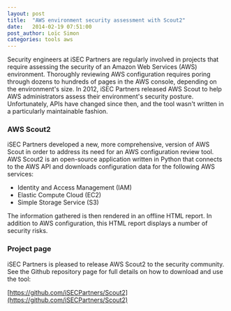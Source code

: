 ```yaml
---
layout: post
title:  "AWS environment security assessment with Scout2"
date:   2014-02-19 07:51:00
post_author: Loïc Simon
categories: tools aws
---
```



Security engineers at iSEC Partners are regularly involved in projects that
require assessing the security of an Amazon Web Services (AWS) environment.
Thoroughly reviewing AWS configuration requires poring through dozens to
hundreds of pages in the AWS console, depending on the environment's size. In
2012, iSEC Partners released AWS Scout to help AWS administrators assess their
environment's security posture. Unfortunately, APIs have changed since then,
and the tool wasn't written in a particularly maintainable fashion.

### AWS Scout2

iSEC Partners developed a new, more comprehensive, version of AWS Scout in order
to address its need for an AWS configuration review tool. AWS Scout2 is an
open-source application written in Python that connects to the AWS API and
downloads configuration data for the following AWS services:

* Identity and Access Management (IAM)
* Elastic Compute Cloud (EC2)
* Simple Storage Service (S3)

The information gathered is then rendered in an offline HTML report. In
addition to AWS configuration, this HTML report displays a number of security
risks.

### Project page

iSEC Partners is pleased to release AWS Scout2 to the security community. See
the Github repository page for full details on how to download and use the tool:

[https://github.com/iSECPartners/Scout2](https://github.com/iSECPartners/Scout2)
